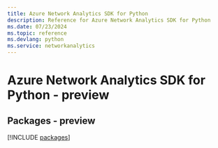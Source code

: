 ```yaml
---
title: Azure Network Analytics SDK for Python
description: Reference for Azure Network Analytics SDK for Python
ms.date: 07/23/2024
ms.topic: reference
ms.devlang: python
ms.service: networkanalytics
---
```

# Azure Network Analytics SDK for Python - preview
## Packages - preview
[!INCLUDE [packages](network-analytics-index.md)]